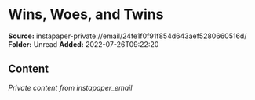 # Wins, Woes, and Twins

**Source:** instapaper-private://email/24fe1f0f91f854d643aef5280660516d/
**Folder:** Unread
**Added:** 2022-07-26T09:22:20




## Content
*Private content from instapaper_email*
